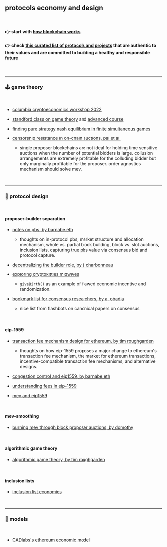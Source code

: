 ## protocols economy and design


<br>



#### 👉 start with [how blockchain works](blockchains)

#### 👉 check [this curated list of protocols and projects](bulding_protopia) that are authentic to their values and are committed to building a healthy and responsible future




<br>

---

### 🕹 game theory

<br>

* [columbia cryptoeconomics workshop 2022](https://www.youtube.com/playlist?list=PLpktWkixc1gUqkyc1-iE6TT0RWQTBJELe)

* [standford class on game theory](https://www.coursera.org/learn/game-theory-1#syllabus) and [advanced course](https://www.coursera.org/learn/game-theory-2)

* [finding pure strategy nash equilibrium in finite simultaneous games](https://www.youtube.com/watch?v=gINERi_wbbg)

* [censorship resistance in on-chain auctions, pai et al.](https://github.com/eljhfx/Decentralized-Auctions/blob/main/Censorship_Resistance_in_On-Chain_Auctions.pdf)
  - single proposer blockchains are not ideal for holding time sensitive auctions when the number of potential bidders is large. collusion arrangements are extremely profitable for the colluding bidder but only marginally profitable for the proposer. order agnostics mechanism should solve mev.

<br>


-----

### 🛵 protocol design

<br>

#### proposer-builder separation

* [notes on pbs, by barnabe.eth](https://barnabe.substack.com/p/pbs)
  - thoughts on in-protocol pbs, market structure and allocation mechanism, whole vs. partial block building, block vs. slot auctions, inclusion lists, capturing true pbs value via consensus bid and protocol capture.
  
* [decentralizing the builder role, by j. charbonneau](https://joncharbonneau.substack.com/p/decentralizing-the-builder-role)

* [exploring cryptokitties midwives](https://medium.com/block-science/exploring-cryptokitties-part-2-the-cryptomidwives-a0df37eb35a6)
   - `giveBirth()` as an example of flawed economic incentive and randomization.

* [bookmark list for consensus researchers, by a. obadia](https://collective.flashbots.net/t/bookmarks-relevant-for-consensus-researchers/1204)
   - nice list from flashbots on canonical papers on consensus


<br>

#### eip-1559

* [transaction fee mechanism design for ethereum, by tim roughgarden](https://timroughgarden.org/papers/eip1559.pdf)
  - thoughts on how eip-1559 proposes a major change to ethereum's transaction fee mechanism, the market for ethereum transactions, incentive-compatible transaction fee mechanisms, and alternative designs.

* [congestion control and eip1559, by barnabe.eth](https://barnabe.substack.com/p/congestion-control-and-eip1559)
* [understanding fees in eip-1559](https://barnabe.substack.com/p/understanding-fees-in-eip1559)
* [mev and eip1559](https://github.com/MEV-WAIFU-LABS/mev/blob/main/MEV_on_Ethereum/eip-1559.md)

<br>

#### mev-smoothing

* [burning mev through block proposer auctions, by domothy](https://ethresear.ch/t/burning-mev-through-block-proposer-auctions/14029)


<br>

#### algorithmic game theory

* [algorithmic game theory, by tim roughgarden](https://theory.stanford.edu/~tim/papers/cacm.pdf)


<br>

#### inclusion lists

* [inclusion list economics](https://efdn.notion.site/Inclusion-list-economics-b0d61d0e21a74963a54448e48d9adc8a)


<br>

------

### 👾 models

<br>

* [CADlabs's ethereum economic model](https://github.com/CADLabs/ethereum-economic-model)

